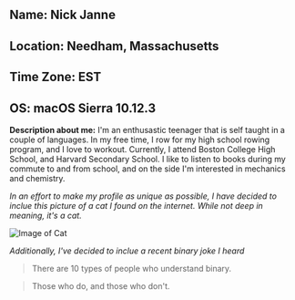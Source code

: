 ## Name: Nick Janne

## Location: Needham, Massachusetts

## Time Zone: EST

## OS: macOS Sierra 10.12.3

__Description about me:__
I'm an enthusastic teenager that is self taught in a couple of languages. 
In my free time, I row for my high school rowing program, and I love to workout. 
Currently, I attend Boston College High School, and Harvard Secondary School. I like to listen to books during my commute to and from school, and on the side I'm interested in mechanics and chemistry.


*In an effort to make my profile as unique as possible, I have decided to inclue this picture of a cat I found on the internet. While not deep in meaning, it's a cat.*

![Image of Cat](https://i.ytimg.com/vi/tntOCGkgt98/maxresdefault.jpg)

*Additionally, I've decided to inclue a recent binary joke I heard*

>There are 10 types of people who understand binary. 

>Those who do, and those who don't.

